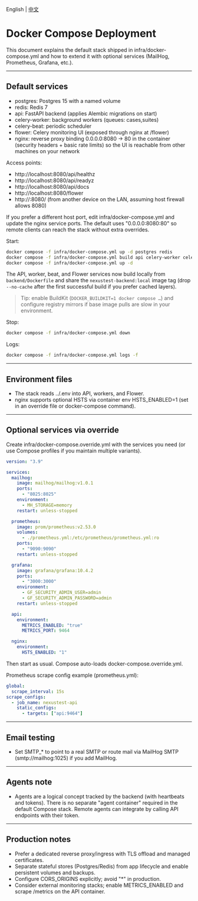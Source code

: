 English | [中文](../../zh/deploy/docker-compose.md)

# Docker Compose Deployment

This document explains the default stack shipped in infra/docker-compose.yml and how to extend it with optional services (MailHog, Prometheus, Grafana, etc.).

---

## Default services

- postgres: Postgres 15 with a named volume
- redis: Redis 7
- api: FastAPI backend (applies Alembic migrations on start)
- celery-worker: background workers (queues: cases,suites)
- celery-beat: periodic scheduler
- flower: Celery monitoring UI (exposed through nginx at /flower)
- nginx: reverse proxy binding 0.0.0.0:8080 → 80 in the container (security headers + basic rate limits) so the UI is reachable from other machines on your network

Access points:
- http://localhost:8080/api/healthz
- http://localhost:8080/api/readyz
- http://localhost:8080/api/docs
- http://localhost:8080/flower
- http://<host>:8080/ (from another device on the LAN, assuming host firewall allows 8080)

If you prefer a different host port, edit infra/docker-compose.yml and update the nginx service ports. The default uses "0.0.0.0:8080:80" so remote clients can reach the stack without extra overrides.

Start:
```bash
docker compose -f infra/docker-compose.yml up -d postgres redis
docker compose -f infra/docker-compose.yml build api celery-worker celery-beat flower --no-cache --progress=plain
docker compose -f infra/docker-compose.yml up -d
```
The API, worker, beat, and Flower services now build locally from `backend/Dockerfile` and share the `nexustest-backend:local` image tag (drop `--no-cache` after the first successful build if you prefer cached layers).

> Tip: enable BuildKit (`DOCKER_BUILDKIT=1 docker compose …`) and configure registry mirrors if base image pulls are slow in your environment.

Stop:
```bash
docker compose -f infra/docker-compose.yml down
```

Logs:
```bash
docker compose -f infra/docker-compose.yml logs -f
```

---

## Environment files

- The stack reads ../.env into API, workers, and Flower.
- nginx supports optional HSTS via container env HSTS_ENABLED=1 (set in an override file or docker-compose command).

---

## Optional services via override

Create infra/docker-compose.override.yml with the services you need (or use Compose profiles if you maintain multiple variants).

```yaml
version: "3.9"

services:
  mailhog:
    image: mailhog/mailhog:v1.0.1
    ports:
      - "8025:8025"
    environment:
      - MH_STORAGE=memory
    restart: unless-stopped

  prometheus:
    image: prom/prometheus:v2.53.0
    volumes:
      - ./prometheus.yml:/etc/prometheus/prometheus.yml:ro
    ports:
      - "9090:9090"
    restart: unless-stopped

  grafana:
    image: grafana/grafana:10.4.2
    ports:
      - "3000:3000"
    environment:
      - GF_SECURITY_ADMIN_USER=admin
      - GF_SECURITY_ADMIN_PASSWORD=admin
    restart: unless-stopped

  api:
    environment:
      METRICS_ENABLED: "true"
      METRICS_PORT: 9464

  nginx:
    environment:
      HSTS_ENABLED: "1"
```

Then start as usual. Compose auto-loads docker-compose.override.yml.

Prometheus scrape config example (prometheus.yml):
```yaml
global:
  scrape_interval: 15s
scrape_configs:
  - job_name: nexustest-api
    static_configs:
      - targets: ["api:9464"]
```

---

## Email testing

- Set SMTP_* to point to a real SMTP or route mail via MailHog SMTP (smtp://mailhog:1025) if you add MailHog.

---

## Agents note

- Agents are a logical concept tracked by the backend (with heartbeats and tokens). There is no separate "agent container" required in the default Compose stack. Remote agents can integrate by calling API endpoints with their token.

---

## Production notes

- Prefer a dedicated reverse proxy/ingress with TLS offload and managed certificates.
- Separate stateful stores (Postgres/Redis) from app lifecycle and enable persistent volumes and backups.
- Configure CORS_ORIGINS explicitly; avoid "*" in production.
- Consider external monitoring stacks; enable METRICS_ENABLED and scrape /metrics on the API container.
